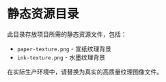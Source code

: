 # 静态资源目录

此目录存放项目所需的静态资源文件，包括：

- `paper-texture.png` - 宣纸纹理背景
- `ink-texture.png` - 水墨纹理背景

在实际生产环境中，请替换为真实的高质量纹理图像文件。 